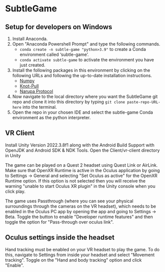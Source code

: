 # SubtleGame


## Setup for developers on Windows

1. Install Anaconda.
2. Open "Anaconda Powershell Prompt" and type the following commands.
    - `conda create -n subtle-game "python>3.9"` to create a Conda environment called ‘subtle-game’.
    - `conda activate subtle-game` to activate the environment you have just created.
3. Install the following packages in this environment by clicking on the following URLs and following the up-to-date installation instructions.
    - [Numpy](https://anaconda.org/anaconda/numpy)
    - [Knot-Pull](https://github.com/dzarmola/knot_pull)
    - [Narupa Protocol](https://gitlab.com/intangiblerealities/narupa-protocol/-/tree/master)
5. Now navigate to the local directory where you want the SubtleGame git repo and clone it into this directory by typing `git clone paste-repo-URL-here` into the terminal.
6. Open the repo in your chosen IDE and select the subtle-game Conda environment as the python interpreter.

## VR Client

Install Unity Version 2022.3.8f1 along with the Android Build Support with OpenJDK and Android SDK & NDK Tools. Open the Client/vr-client directory in Unity 

The game can be played on a Quest 2 headset using Quest Link or AirLink. Make sure that OpenXR Runtime is active in the Oculus application by going to Settings -> General and selecting "Set Oculus as active" for the OpenXR Runtime option. If this option is not selected then you will receive the warning "unable to start Oculus XR plugin" in the Unity console when you click play.

The game uses Passthrough (where you can see your physical surroundings through the cameras on the VR headset), which needs to be enabled in the Oculus PC app by opening the app and going to Settings -> Beta. Toggle the button to enable "Developer runtime features" and then toggle the option for "Pass-through over oculus link". 

## Oculus settings inside the headset

Hand tracking must be enabled on your VR headset to play the game. To do this, navigate to Settings from inside your headset and select "Movement tracking". Toggle on the "Hand and body tracking" option and click "Enable".